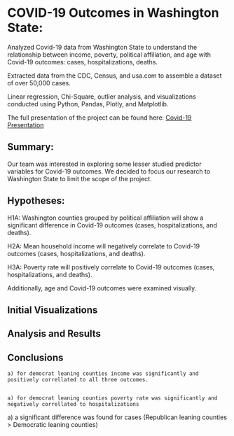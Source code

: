 #  **COVID-19 Outcomes in Washington State:**

Analyzed Covid-19 data from Washington State to understand the relationship between income, poverty, political affiliation, and age with Covid-19 outcomes: cases, hospitalizations, deaths.

Extracted data from the CDC, Census, and usa.com to assemble a dataset of over 50,000 cases.

Linear regression, Chi-Square, outlier analysis, and visualizations conducted using Python, Pandas, Plotly, and Matplotlib.

The full presentation of the project can be found here: [Covid-19 Presentation](https://github.com/mocchicone/Covid-19-Outcomes-in-Washington-State/blob/master/COVID-19%20Presentation.pptx)

## **Summary:** 

Our team was interested in exploring some lesser studied predictor variables for Covid-19 outcomes.  We decided to focus our research to Washington State to limit the scope of the project.  

## **Hypotheses:**

H1A: Washington counties grouped by political affiliation will show a significant difference in Covid-19 outcomes (cases, hospitalizations, and deaths).

H2A: Mean household income will negatively correlate to Covid-19 outcomes (cases, hospitalizations, and deaths).

H3A: Poverty rate will positively correlate to Covid-19 outcomes (cases, hospitalizations, and deaths).

Additionally, age and Covid-19 outcomes were examined visually.    

## **Initial Visualizations**

<Poverty Income Heatmap>
<Political Affiliation Map>
<Age and Covid Outcomes>

## **Analysis and Results**

<Chi Square>
<Outliers> 
<Income and Covid>

## **Conclusions**



    a) for democrat leaning counties income was significantly and positively correllated to all three outcomes.


    a) for democrat leaning counties poverty rate was significantly and negatively correllated to hospitalizations



a) a significant difference was found for cases (Republican leaning counties > Democratic leaning counties)
